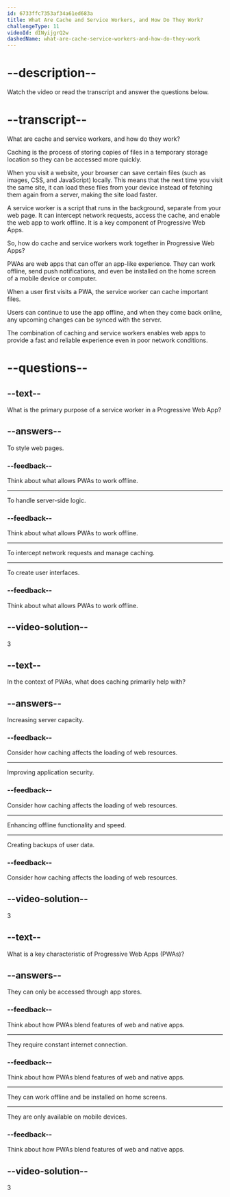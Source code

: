 ```yaml
---
id: 6733ffc7353af34a61ed683a
title: What Are Cache and Service Workers, and How Do They Work?
challengeType: 11
videoId: dINyijgrQ2w
dashedName: what-are-cache-service-workers-and-how-do-they-work
---
```


# --description--

Watch the video or read the transcript and answer the questions below.

# --transcript--

What are cache and service workers, and how do they work?

Caching is the process of storing copies of files in a temporary storage location so they can be accessed more quickly. 

When you visit a website, your browser can save certain files (such as images, CSS, and JavaScript) locally. This means that the next time you visit the same site, it can load these files from your device instead of fetching them again from a server, making the site load faster.

A service worker is a script that runs in the background, separate from your web page. It can intercept network requests, access the cache, and enable the web app to work offline. It is a key component of Progressive Web Apps.

So, how do cache and service workers work together in Progressive Web Apps?

PWAs are web apps that can offer an app-like experience. They can work offline, send push notifications, and even be installed on the home screen of a mobile device or computer.

When a user first visits a PWA, the service worker can cache important files. 

Users can continue to use the app offline, and when they come back online, any upcoming changes can be synced with the server.

The combination of caching and service workers enables web apps to provide a fast and reliable experience even in poor network conditions.

# --questions--

## --text--

What is the primary purpose of a service worker in a Progressive Web App?

## --answers--

To style web pages.

### --feedback--

Think about what allows PWAs to work offline.

---

To handle server-side logic.

### --feedback--

Think about what allows PWAs to work offline.

---

To intercept network requests and manage caching.

---

To create user interfaces.

### --feedback--

Think about what allows PWAs to work offline.

## --video-solution--

3

## --text--

In the context of PWAs, what does caching primarily help with?

## --answers--

Increasing server capacity.

### --feedback--

Consider how caching affects the loading of web resources.

---

Improving application security.

### --feedback--

Consider how caching affects the loading of web resources.

---

Enhancing offline functionality and speed.

---

Creating backups of user data.

### --feedback--

Consider how caching affects the loading of web resources.

## --video-solution--

3

## --text--

What is a key characteristic of Progressive Web Apps (PWAs)?

## --answers--

They can only be accessed through app stores.

### --feedback--

Think about how PWAs blend features of web and native apps.

---

They require constant internet connection.

### --feedback--

Think about how PWAs blend features of web and native apps.

---

They can work offline and be installed on home screens.

---

They are only available on mobile devices.

### --feedback--

Think about how PWAs blend features of web and native apps.

## --video-solution--

3
